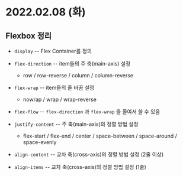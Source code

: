 # 2022.02.08 (화)

## Flexbox 정리

- `display` -- Flex Container를 정의



- `flex-direction` -- item들의 주 축(main-axis) 설정
  - row / row-reverse / column / column-reverse
- `flex-wrap` -- item들의 줄 바꿈 설정
  - nowrap / wrap / wrap-reverse
- `flex-flow` -- `flex-direction` 과 `flex-wrap` 을 줄여서 쓸 수 있음



- `justify-content` -- 주 축(main-axis)의 정렬  방법 설정
  - flex-start / flex-end / center / space-between / space-around / space-evenly
- `align-content` -- 교차 축(cross-axis)의 정렬 방법 설정 (2줄 이상)
- `align-items` -- 교차 축(cross-axis)의 정렬 방법 설정 (1줄)


